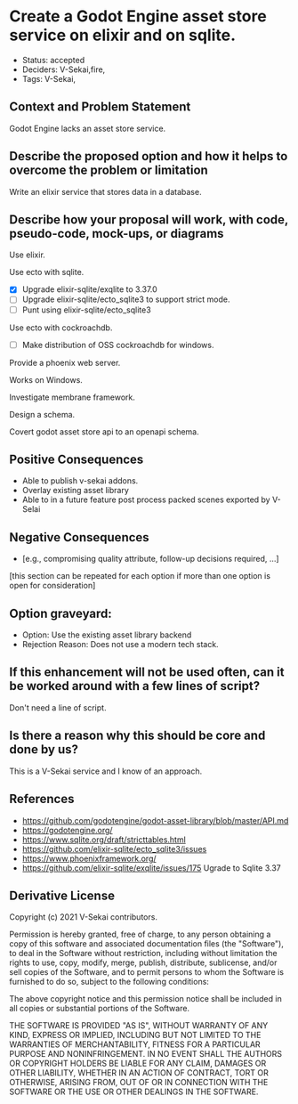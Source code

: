 # Create a Godot Engine asset store service on elixir and on sqlite.

- Status: accepted <!-- draft | rejected | accepted | deprecated | superseded by -->
- Deciders: V-Sekai,fire,
- Tags: V-Sekai,

## Context and Problem Statement

Godot Engine lacks an asset store service.

## Describe the proposed option and how it helps to overcome the problem or limitation

Write an elixir service that stores data in a database.

## Describe how your proposal will work, with code, pseudo-code, mock-ups, or diagrams

Use elixir.

Use ecto with sqlite.

- [x] Upgrade elixir-sqlite/exqlite to 3.37.0
- [ ] Upgrade elixir-sqlite/ecto_sqlite3 to support strict mode.
- [ ] Punt using elixir-sqlite/ecto_sqlite3

Use ecto with cockroachdb.
- [ ] Make distribution of OSS cockroachdb for windows.

Provide a phoenix web server.

Works on Windows.

Investigate membrane framework.

Design a schema.

Covert godot asset store api to an openapi schema.

## Positive Consequences <!-- optional -->

- Able to publish v-sekai addons.
- Overlay existing asset library
- Able to in a future feature post process packed scenes exported by V-Selai

## Negative Consequences <!-- optional -->

- [e.g., compromising quality attribute, follow-up decisions required, …]

[this section can be repeated for each option if more than one option is open for consideration]

## Option graveyard: <!-- same as above -->

- Option: Use the existing asset library backend
- Rejection Reason: Does not use a modern tech stack.

## If this enhancement will not be used often, can it be worked around with a few lines of script?

Don't need a line of script.

## Is there a reason why this should be core and done by us?

This is a V-Sekai service and I know of an approach.

## References <!-- optional -->

- https://github.com/godotengine/godot-asset-library/blob/master/API.md
- https://godotengine.org/
- https://www.sqlite.org/draft/stricttables.html
- https://github.com/elixir-sqlite/ecto_sqlite3/issues
- https://www.phoenixframework.org/
- https://github.com/elixir-sqlite/exqlite/issues/175 Ugrade to Sqlite 3.37

## Derivative License

Copyright (c) 2021 V-Sekai contributors.

Permission is hereby granted, free of charge, to any person obtaining a copy
of this software and associated documentation files (the "Software"), to deal
in the Software without restriction, including without limitation the rights
to use, copy, modify, merge, publish, distribute, sublicense, and/or sell
copies of the Software, and to permit persons to whom the Software is
furnished to do so, subject to the following conditions:

The above copyright notice and this permission notice shall be included in all
copies or substantial portions of the Software.

THE SOFTWARE IS PROVIDED "AS IS", WITHOUT WARRANTY OF ANY KIND, EXPRESS OR
IMPLIED, INCLUDING BUT NOT LIMITED TO THE WARRANTIES OF MERCHANTABILITY,
FITNESS FOR A PARTICULAR PURPOSE AND NONINFRINGEMENT. IN NO EVENT SHALL THE
AUTHORS OR COPYRIGHT HOLDERS BE LIABLE FOR ANY CLAIM, DAMAGES OR OTHER
LIABILITY, WHETHER IN AN ACTION OF CONTRACT, TORT OR OTHERWISE, ARISING FROM,
OUT OF OR IN CONNECTION WITH THE SOFTWARE OR THE USE OR OTHER DEALINGS IN THE
SOFTWARE.

